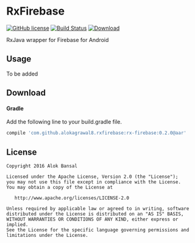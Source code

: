 # RxFirebase

[![GitHub license](https://img.shields.io/github/license/dcendents/android-maven-gradle-plugin.svg)](http://www.apache.org/licenses/LICENSE-2.0.html)
[![Build Status](https://travis-ci.org/AlokBansal8/RxFirebase.svg?branch=master)](https://travis-ci.org/AlokBansal8/RxFirebase)
[![Download](https://api.bintray.com/packages/alokbansal8/maven/RxFirebaseDatabase/images/download.svg)](https://bintray.com/alokbansal8/maven/RxFirebaseDatabase/_latestVersion)

RxJava wrapper for Firebase for Android

## Usage
To be added

## Download
#### Gradle
Add the following line to your build.gradle file.
```groovy
compile 'com.github.alokagrawal8.rxfirebase:rx-firebase:0.2.0@aar'
```

## License

    Copyright 2016 Alok Bansal

    Licensed under the Apache License, Version 2.0 (the "License");
    you may not use this file except in compliance with the License.
    You may obtain a copy of the License at

       http://www.apache.org/licenses/LICENSE-2.0

    Unless required by applicable law or agreed to in writing, software
    distributed under the License is distributed on an "AS IS" BASIS,
    WITHOUT WARRANTIES OR CONDITIONS OF ANY KIND, either express or implied.
    See the License for the specific language governing permissions and
    limitations under the License.